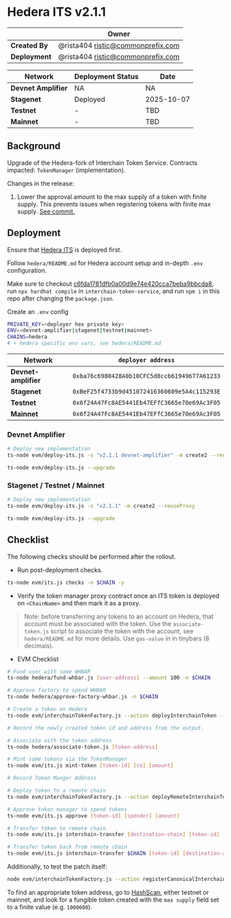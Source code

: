 # Hedera ITS v2.1.1

|                | **Owner**                                 |
| -------------- | ----------------------------------------- |
| **Created By** | @rista404 <ristic@commonprefix.com> |
| **Deployment** | @rista404 <ristic@commonprefix.com> |

| **Network**          | **Deployment Status** | **Date**    |
| -------------------- | --------------------- | ----------- |
| **Devnet Amplifier** | NA                    | NA          |
| **Stagenet**         | Deployed              | 2025-10-07  |
| **Testnet**          | -                     | TBD         |
| **Mainnet**          | -                     | TBD         |

## Background

Upgrade of the Hedera-fork of Interchain Token Service. Contracts impacted: `TokenManager` (implementation).

Changes in the release:

1. Lower the approval amount to the max supply of a token with finite supply. This prevents issues when registering tokens with finite max supply. [See commit.](https://github.com/commonprefix/interchain-token-service/commit/c6fda1781dfb0a00d9e74e420cca7beba9bbcda8)

## Deployment

Ensure that [Hedera ITS](./2025-07-Hedera-ITS-v2.1.0) is deployed first.

Follow `hedera/README.md` for Hedera account setup and in-depth `.env` configuration.

Make sure to checkout [c6fda1781dfb0a00d9e74e420cca7beba9bbcda8](https://github.com/commonprefix/interchain-token-service/commit/c6fda1781dfb0a00d9e74e420cca7beba9bbcda8), run `npx hardhat compile` in `interchain-token-service`, and run `npm i` in this repo after changing the `package.json`.

Create an `.env` config

```sh
PRIVATE_KEY=<deployer hex private key>
ENV=<devnet-amplifier|stagenet|testnet|mainnet>
CHAINS=hedera
# + hedera specific env vars, see hedera/README.md
```

| Network              | `deployer address`                           |
| -------------------- | -------------------------------------------- |
| **Devnet-amplifier** | `0xba76c6980428A0b10CFC5d8ccb61949677A61233` |
| **Stagenet**         | `0xBeF25f4733b9d451072416360609e5A4c115293E` |
| **Testnet**          | `0x6f24A47Fc8AE5441Eb47EFfC3665e70e69Ac3F05` |
| **Mainnet**          | `0x6f24A47Fc8AE5441Eb47EFfC3665e70e69Ac3F05` |

### Devnet Amplifier

```bash
# Deploy new implementation
ts-node evm/deploy-its.js -s "v2.1.1 devnet-amplifier" -m create2 --reuseProxy

ts-node evm/deploy-its.js --upgrade
```

### Stagenet / Testnet / Mainnet

```bash
# Deploy new implementation
ts-node evm/deploy-its.js -s "v2.1.1" -m create2 --reuseProxy

ts-node evm/deploy-its.js --upgrade
```


## Checklist

The following checks should be performed after the rollout.

- Run post-deployment checks.

```bash
ts-node evm/its.js checks -n $CHAIN -y
```

- Verify the token manager proxy contract once an ITS token is deployed on `<ChainName>` and then mark it as a proxy.

> Note: before transferring any tokens to an account on Hedera, that account must be associated with the token. Use the `associate-token.js` script to associate the token with the account, see `hedera/README.md` for more details. Use `gas-value` in in tinybars (8 decimals). 

- EVM Checklist

```bash
# Fund user with some WHBAR
ts-node hedera/fund-whbar.js [user-address] --amount 100 -n $CHAIN

# Approve factory to spend WHBAR
ts-node hedera/approve-factory-whbar.js -n $CHAIN

# Create a token on Hedera
ts-node evm/interchainTokenFactory.js --action deployInterchainToken --minter [minter-address] --name "test" --symbol "TST" --decimals 6 --salt "salt1234" --initialSupply 0 -n $CHAIN --gasValue [gas-value]

# Record the newly created token id and address from the output.

# Associate with the token address
ts-node hedera/associate-token.js [token-address]

# Mint some tokens via the TokenManager
ts-node evm/its.js mint-token [token-id] [to] [amount]

# Record Token Manger Address

# Deploy token to a remote chain
ts-node evm/interchainTokenFactory.js --action deployRemoteInterchainToken --destinationChain [destination-chain] --salt "salt1234" --gasValue [gas-value] -y

# Approve token manager to spend tokens
ts-node evm/its.js approve [token-id] [spender] [amount] 

# Transfer token to remote chain
ts-node evm/its.js interchain-transfer [destination-chain] [token-id] [recipient] 1 --gasValue [gas-value]

# Transfer token back from remote chain
ts-node evm/its.js interchain-transfer $CHAIN [token-id] [destination-address] 1 --gasValue [gas-value] -n [destination-chain]
```

Additionally, to test the patch itself:

```bash
node evm/interchainTokenFactory.js --action registerCanonicalInterchainToken -n $CHAIN --tokenAddress [token-address]
```

To find an appropriate token address, go to [HashScan](https://hashscan.io/), either testnet or mainnet, and look for a fungible token created with the `max supply` field set to a finite value (e.g. `1000000`).
